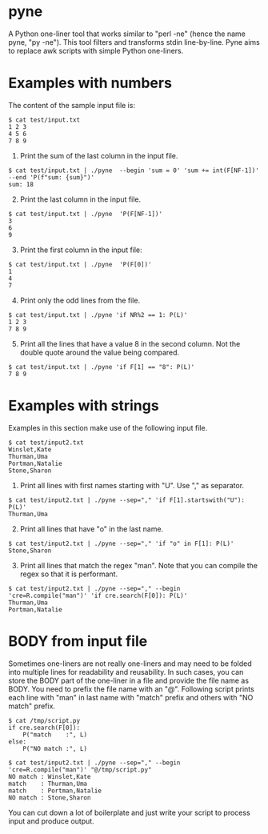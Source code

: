 # pyne
A Python one-liner tool that works similar to "perl -ne" (hence the name pyne, "py -ne"). This tool filters and transforms stdin line-by-line. Pyne aims to replace awk scripts with simple Python one-liners.

# Examples with numbers

The content of the sample input file is:

```
$ cat test/input.txt
1 2 3
4 5 6
7 8 9
```

1. Print the sum of the last column in the input file. 

```
$ cat test/input.txt | ./pyne  --begin 'sum = 0' 'sum += int(F[NF-1])' --end 'P(f"sum: {sum}")'
sum: 18
```

2. Print the last column in the input file.

```
$ cat test/input.txt | ./pyne  'P(F[NF-1])'
3
6
9
```

3. Print the first column in the input file:

```
$ cat test/input.txt | ./pyne  'P(F[0])'
1
4
7
```

4. Print only the odd lines from the file.

```
$ cat test/input.txt | ./pyne 'if NR%2 == 1: P(L)'
1 2 3
7 8 9
```

5. Print all the lines that have a value 8 in the second column. Not the double quote around the
   value being compared.

```
$ cat test/input.txt | ./pyne 'if F[1] == "8": P(L)'
7 8 9
```

# Examples with strings

Examples in this section make use of the following input file.

```
$ cat test/input2.txt
Winslet,Kate
Thurman,Uma
Portman,Natalie
Stone,Sharon
```

1. Print all lines with first names starting with "U". Use "," as separator.

```
$ cat test/input2.txt | ./pyne --sep="," 'if F[1].startswith("U"): P(L)'
Thurman,Uma
```


2. Print all lines that have "o" in the last name.

```
$ cat test/input2.txt | ./pyne --sep="," 'if "o" in F[1]: P(L)'
Stone,Sharon
```

3. Print all lines that match the regex "man". Note that you can compile the regex so that it is
   performant.

```
$ cat test/input2.txt | ./pyne --sep="," --begin 'cre=R.compile("man")' 'if cre.search(F[0]): P(L)'
Thurman,Uma
Portman,Natalie
```

# BODY from input file
Sometimes one-liners are not really one-liners and may need to be folded into multiple lines for
readability and reusability. In such cases, you can store the BODY part of the one-liner in a file
and provide the file name as BODY. You need to prefix the file name with an "@". Following script
prints each line with "man" in last name with "match" prefix and others with "NO match" prefix.

```
$ cat /tmp/script.py
if cre.search(F[0]):
    P("match    :", L)
else:
    P("NO match :", L)

$ cat test/input2.txt | ./pyne --sep="," --begin 'cre=R.compile("man")' "@/tmp/script.py"
NO match : Winslet,Kate
match    : Thurman,Uma
match    : Portman,Natalie
NO match : Stone,Sharon
```

You can cut down a lot of boilerplate and just write your script to process input and produce
output.

